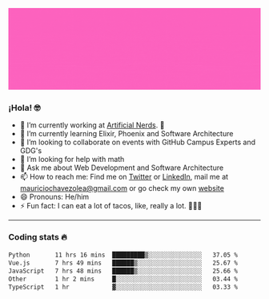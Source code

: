 ![Banner](banner.gif)

### ¡Hola! 🤓

- 🔭 I’m currently working at [Artificial Nerds](https://nerds.ai/). 🤖
- 🌱 I’m currently learning Elixir, Phoenix and Software Architecture
- 👯 I’m looking to collaborate on events with GitHub Campus Experts and GDG's
- 🤔 I’m looking for help with math
- 💬 Ask me about Web Development and Software Architecture
- 📫 How to reach me: Find me on [Twitter](https://twitter.com/ultr4nerd) or [LinkedIn](https://www.linkedin.com/in/mauricio-chávez-olea-4b46b7147/), mail me at [mauriciochavezolea@gmail.com](mailto:mauriciochavezolea@gmail.com) or go check my own [website](mauriciochavez.surge.sh)
- 😄 Pronouns: He/him
- ⚡ Fun fact: I can eat a lot of tacos, like, really a lot. 🌮🌮🌮

---

### Coding stats 🔥

<!--START_SECTION:waka-->
```text
Python       11 hrs 16 mins  █████████▒░░░░░░░░░░░░░░░   37.05 % 
Vue.js       7 hrs 49 mins   ██████▒░░░░░░░░░░░░░░░░░░   25.67 % 
JavaScript   7 hrs 48 mins   ██████▒░░░░░░░░░░░░░░░░░░   25.66 % 
Other        1 hr 2 mins     █░░░░░░░░░░░░░░░░░░░░░░░░   03.44 % 
TypeScript   1 hr            ▓░░░░░░░░░░░░░░░░░░░░░░░░   03.33 % 
```
<!--END_SECTION:waka-->
